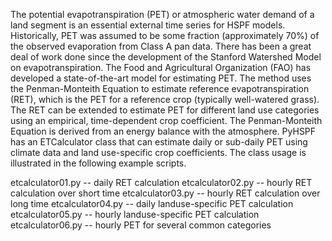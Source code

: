 The potential evapotranspiration (PET) or atmospheric water demand of a land segment is an essential external time series for HSPF models. Historically, PET was assumed to be some fraction (approximately 70%) of the observed evaporation from Class A pan data. There has been a great deal of work done since the development of the Stanford Watershed Model on evapotranspiration. The Food and Agricultural Organization (FAO) has developed a state-of-the-art model for estimating PET. The method uses the Penman-Monteith Equation to estimate reference evapotranspiration (RET), which is the PET for a reference crop (typically well-watered grass). The RET can be extended to estimate PET for different land use categories using an empirical, time-dependent crop coefficient. The Penman-Monteith Equation is derived from an energy balance with the atmosphere. PyHSPF has an ETCalculator class that can estimate daily or sub-daily PET using climate data and land use-specific crop coefficients. The class usage is illustrated in the following example scripts.

etcalculator01.py -- daily RET calculation
etcalculator02.py -- hourly RET calculation over short time
etcalculator03.py -- hourly RET calculation over long time
etcalculator04.py -- daily landuse-specific PET calculation
etcalculator05.py -- hourly landuse-specific PET calculation
etcalculator06.py -- hourly PET for several common categories
